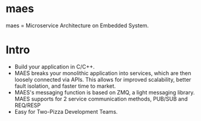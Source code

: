 # maes
maes = Microservice Architecture on Embedded System.

# Intro
- Build your application in C/C++.
- MAES breaks your monolithic application into services, which are then loosely connected via APIs. This allows for improved scalability, better fault isolation, and faster time to market.
- MAES's messaging function is based on ZMQ, a light messaging library. MAES supports for 2 service communication methods, PUB/SUB and REQ/RESP
- Easy for Two-Pizza Development Teams.
